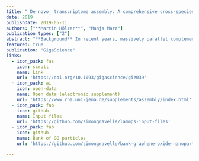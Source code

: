 ```yaml
---
title: "_De novo_ transcriptome assembly: A comprehensive cross-species comparison of short-read RNA-Seq assemblers"
date: 2019
publishDate: 2019-05-11
authors: ["**Martin Hölzer**", "Manja Marz"]
publication_types: ["2"]
abstract: "**Background** In recent years, massively parallel complementary DNA sequencing (RNA sequencing [RNA-Seq]) has emerged as a fast, cost-effective, and robust technology to study entire transcriptomes in various manners. In particular, for non-model organisms and in the absence of an appropriate reference genome, RNA-Seq is used to reconstruct the transcriptome de novo. Although the de novo transcriptome assembly of non-model organisms has been on the rise recently and new tools are frequently developing, there is still a knowledge gap about which assembly software should be used to build a comprehensive de novo assembly. **Results** Here, we present a large-scale comparative study in which 10 de novo assembly tools are applied to 9 RNA-Seq data sets spanning different kingdoms of life. Overall, we built >200 single assemblies and evaluated their performance on a combination of 20 biological-based and reference-free metrics. Our study is accompanied by a comprehensive and extensible Electronic Supplement that summarizes all data sets, assembly execution instructions, and evaluation results. Trinity, SPAdes, and Trans-ABySS, followed by Bridger and SOAPdenovo-Trans, generally outperformed the other tools compared. Moreover, we observed species-specific differences in the performance of each assembler. No tool delivered the best results for all data sets. **Conclusions** We recommend a careful choice and normalization of evaluation metrics to select the best assembling results as a critical step in the reconstruction of a comprehensive de novo transcriptome assembly."
featured: true
publication: "GigaScience"
links:
  - icon_pack: fas
    icon: scroll
    name: Link
    url: 'https://doi.org/10.1093/gigascience/giz039'
  - icon_pack: ai
    icon: open-data
    name: Open data (electronic supplement)
    url: 'https://www.rna.uni-jena.de/supplements/assembly/index.html'
  - icon_pack: fab
    icon: github
    name: Input files
    url: 'https://github.com/simongravelle/lammps-input-files'
  - icon_pack: fab
    icon: github
    name: Bank of GO particles
    url: 'https://github.com/simongravelle/bank-graphene-oxide-nanoparticle'

---
```


